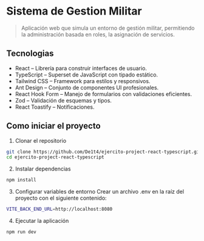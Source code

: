 # Sistema de Gestion Militar

> Aplicación web que simula un entorno de gestión militar, permitiendo la administración basada en roles, la asignación de servicios.

## Tecnologias

- React – Librería para construir interfaces de usuario.
- TypeScript – Superset de JavaScript con tipado estático.
- Tailwind CSS – Framework para estilos y responsivos.
- Ant Design – Conjunto de componentes UI profesionales.
- React Hook Form – Manejo de formularios con validaciones eficientes.
- Zod – Validación de esquemas y tipos.
- React Toastify – Notificaciones.

## Como iniciar el proyecto

1. Clonar el repositorio

```bash
git clone https://github.com/De1t4/ejercito-project-react-typescript.git
cd ejercito-project-react-typescript
```

2. Instalar dependencias

```bash
npm install
```

3. Configurar variables de entorno
Crear un archivo .env en la raíz del proyecto con el siguiente contenido:

```bash
VITE_BACK_END_URL=http://localhost:8080
```

4. Ejecutar la aplicación

```bash
npm run dev
```
